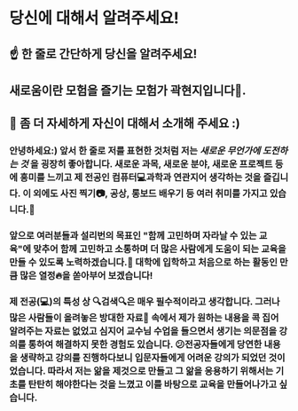 # 당신에 대해서 알려주세요!

## ☝️ 한 줄로 간단하게 당신을 알려주세요!
## 새로움이란 모험을 즐기는 모험가 곽현지입니다:crystal_ball:. 

## 🙌 좀 더 자세하게 자신이 대해서 소개해 주세요 :)

### 안녕하세요:) 앞서 한 줄로 저를 표현한 것처럼 저는 _새로운 무언가에 도전하는 것_ 을 굉장히 좋아합니다. 새로운 과목, 새로운 분야, 새로운 프로젝트 등에 흥미를 느끼고 제 전공인 컴퓨터:computer:과학과 연관지어 생각하는 것을 즐깁니다. 이 외에도 사진 찍기:camera:, 공상, 롱보드 배우기 등 여러 취미를 가지고 있습니다.:feet:

### 앞으로 여러분들과 설리번의 목표인 "함께 고민하며 자라날 수 있는 교육"에 맞추어 함께 고민하고 소통하며 더 많은 사람에게 도움이 되는 교육을 만들 수 있도록 노력하겠습니다.:punch: 대학에 입학하고 처음으로 하는 활동인 만큼 많은 열정:fire:을 쏟아부어 보겠습니다!

### 제 전공(:computer:)의 특성 상 :mag:검색:mag:은 매우 필수적이라고 생각합니다. 그러나 많은 사람들이 올려놓은 방대한 자료:floppy_disk: 속에서 제가 원하는 내용을 콕 집어 알려주는 자료는 없었고 심지어 교수님 수업을 들으면서 생기는 의문점을 강의를 통하여 해결하지 못한 경험도 있습니다. :confused:전공자들에게 당연한 내용을 생략하고 강의를 진행하다보니 입문자들에게 어려운 강의가 되었던 것이었습니다. 따라서 저는 앎을 제것으로 만들고 그 앎을 응용하기 위해서는 기초를 탄탄히 해야한다는 것을 느꼈고 이를 바탕으로 교육을 만들어나가고 싶습니다.
